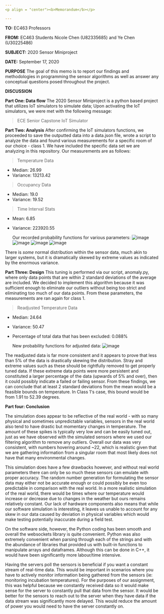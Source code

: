 ```yaml
---
<p align = "center"><b>Memorandum</b></p>

---
```


**TO:** EC463 Professors

**FROM:** EC463 Students Nicole Chen (U82335685) and Ye Chen (U30225486)

**SUBJECT:** 2020 Sensor Miniproject

**DATE:** September 17, 2020

**PURPOSE**
	The goal of this memo is to report our findings and methodologies in programming the sensor algorithms as well as answer any conceptual questions posed throughout the project.

**DISCUSSION**

**Part One: Data flow**
	The 2020 Sensor Miniproject is a python based project that utilizes IoT simulators to simulate data; Upon activating the IoT simulators, we were met with the following message:
> ECE Senior Capstone IoT Simulator

**Part Two: Analysis**
After confirming the IoT simulators functions, we proceeded to save the outputted data into a data.json file, wrote a script to analyze the data and found various measurements for a specific room of our choice - class 1. We have included the specific data set we are analyzing in this repository. Our measurements are as follows:

> Temperature Data
* Median: 26.99
* Variance: 13213.42
> Occupancy Data
* Median: 19.0
* Variance: 19.52
> Time Interval Stats
* Mean: 6.85
* Variance: 223920.55

	Our recorded probability functions for various parameters:
![image](https://i.imgur.com/W1uYFId.png)
![image](https://i.imgur.com/vg4a1DZ.png)
![image](https://i.imgur.com/h9jRPmr.png)
![image](https://i.imgur.com/MjbM7mq.png)


There is *some* normal distribution within the sensor data, much akin to larger systems, but it is dramatically skewed by extreme values as indicated by the enormous variance.

**Part Three: Design**
This tuning is performed via our script, anomaly.py, where only data points that are within 2 standard deviations of the average are included. We decided to implement this algorithm because it was sufficient enough to eliminate our outliers without being too strict and eliminating too much of our data points. From these parameters, the measurements are ran again for class 1.

> Readjusted Temperature Data
* Median: 24.64
* Variance: 50.47
* Percentage of total data that has been excluded: 0.088%

	New probability functions for adjusted data:
![image](https://i.imgur.com/f4zPPIO.png)

The readjusted data is far more consistent and it appears to prove that less than 5% of the data is drastically skewing the distribution. Stray and extreme values such as these should be rightfully removed to get properly tuned data. If these extreme data points were more persistent and constituted a larger percentage of the data (upwards of 5% and over), then it could possibly indicate a failed or failing sensor. From these findings, we can conclude that at least 2 standard deviations from the mean would be a feasible bounds on temperature. In Class 1's case, this bound would be from 1.91 to 52.39 degrees.

**Part four: Conclusion**

The simulation does appear to be reflective of the real world - with so many physical and sometimes unpredictable variables, sensors in the real world also tend to have drastic but momentary changes in temperature. The amount of these spikes is typically very low and can be easily tuned out, just as we have observed with the simulated sensors where we used our filtering algorithm to remove any outliers. Overall our data was very consistent, with numbers hovering around ~22, which is realistic given that we are gathering information from a singular room that most likely does not have that many environmental changes.

This simulation does have a few drawbacks however, and without real world parameters there can only be so much these sensors can emulate with proper accuracy. The random number generation for formulating the sensor data may either not be accurate enough or could possibly be even too predictable in comparison with the real world. In a more realistic simulation of the real world, there would be times where our temperature would increase or decrease due to changes in the weather but ours remains relatively constant. Our lack of hardware components also means that while our software simulation is interesting, it leaves us unable to account for any skew in our data caused by deviation in physical variables which would make testing potentially inaccurate during a field test.

On the software side, however, the Python coding has been smooth and overall the websockets library is quite convenient. Python was also extremely convenient when parsing through each of the strings and with the abundance of libraries that provided us with built-in functions to manipulate arrays and dataframes. Although this can be done in C++, it would have been significantly more labour/time intensive.

Having the servers poll the sensors is beneficial if you want a constant stream of real-time data. This would be important in scenarios where you have to actively monitor information being gathered from the sensors (ie: monitoring incubation temperatures). For the purposes of our assignment, this was helpful because we constantly received data so it would make sense for the server to constantly pull that data from the sensor. It would be better for the sensors to reach out to the server when they have data if the data stream was significantly more delayed. This would reduce the amount of power you would need to have the server constantly on. 

